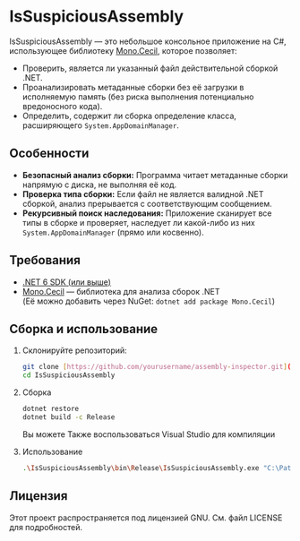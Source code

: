 # IsSuspiciousAssembly

IsSuspiciousAssembly — это небольшое консольное приложение на C#, использующее библиотеку [Mono.Cecil](https://www.nuget.org/packages/Mono.Cecil/), которое позволяет:

- Проверить, является ли указанный файл действительной сборкой .NET.
- Проанализировать метаданные сборки без её загрузки в исполняемую память (без риска выполнения потенциально вредоносного кода).
- Определить, содержит ли сборка определение класса, расширяющего `System.AppDomainManager`.

## Особенности

- **Безопасный анализ сборки:** Программа читает метаданные сборки напрямую с диска, не выполняя её код.
- **Проверка типа сборки:** Если файл не является валидной .NET сборкой, анализ прерывается с соответствующим сообщением.
- **Рекурсивный поиск наследования:** Приложение сканирует все типы в сборке и проверяет, наследует ли какой-либо из них `System.AppDomainManager` (прямо или косвенно).

## Требования

- [.NET 6 SDK (или выше)](https://dotnet.microsoft.com/download)
- [Mono.Cecil](https://www.nuget.org/packages/Mono.Cecil/) — библиотека для анализа сборок .NET  
  (Её можно добавить через NuGet: `dotnet add package Mono.Cecil`)

## Сборка и использование

1. Склонируйте репозиторий:

   ```bash
   git clone [https://github.com/yourusername/assembly-inspector.git](https://github.com/gam4er/IsSuspiciousAssembly)
   cd IsSuspiciousAssembly

2. Сборка
   ```bash
   dotnet restore
   dotnet build -c Release
   ```

   Вы можете Также воспользоваться Visual Studio для компиляции

3. Использование
   ```bash
   .\IsSuspiciousAssembly\bin\Release\IsSuspiciousAssembly.exe "C:\Path\To\YourAssembly.dll"

## Лицензия
Этот проект распространяется под лицензией GNU. См. файл LICENSE для подробностей.    
   

